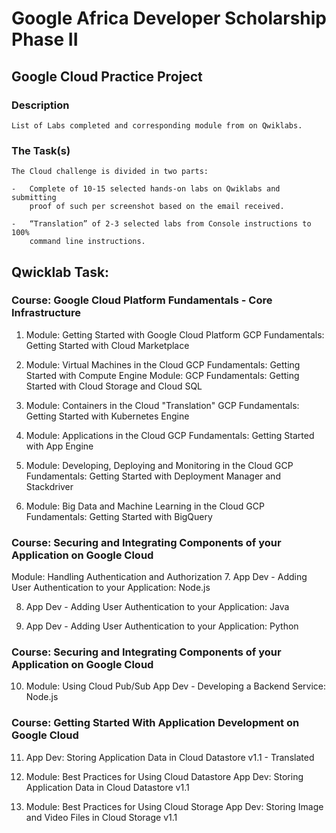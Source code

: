 # Google Africa Developer Scholarship Phase II 

## Google Cloud Practice Project 


### Description

    List of Labs completed and corresponding module from on Qwiklabs.

    
### The Task(s)

    The Cloud challenge is divided in two parts:

    -   Complete of 10-15 selected hands-on labs on Qwiklabs and submitting 
        proof of such per screenshot based on the email received.

    -   “Translation” of 2-3 selected labs from Console instructions to 100% 
        command line instructions.


## Qwicklab Task: 

### Course: Google Cloud Platform Fundamentals - Core Infrastructure

1.	Module: Getting Started with Google Cloud Platform
    GCP Fundamentals: Getting Started with Cloud Marketplace

2.	Module: Virtual Machines in the Cloud
    GCP Fundamentals: Getting Started with Compute Engine
    Module: GCP Fundamentals: Getting Started with Cloud Storage and Cloud SQL

3.	Module: Containers in the Cloud "Translation"
    GCP Fundamentals: Getting Started with Kubernetes Engine

4.	Module: Applications in the Cloud
    GCP Fundamentals: Getting Started with App Engine

5.	Module: Developing, Deploying and Monitoring in the Cloud
    GCP Fundamentals: Getting Started with Deployment Manager and Stackdriver


6.	Module: Big Data and Machine Learning in the Cloud
    GCP Fundamentals: Getting Started with BigQuery

### Course: Securing and Integrating Components of your Application on Google Cloud

Module: Handling Authentication and Authorization
7.  App Dev - Adding User Authentication to your Application: Node.js

8.	App Dev - Adding User Authentication to your Application: Java

9.	App Dev - Adding User Authentication to your Application: Python

### Course: Securing and Integrating Components of your Application on Google Cloud

10.	Module: Using Cloud Pub/Sub
    App Dev - Developing a Backend Service: Node.js


### Course: Getting Started With Application Development on Google Cloud 

11.	App Dev: Storing Application Data in Cloud Datastore v1.1 - Translated

12. Module: Best Practices for Using Cloud Datastore
    App Dev: Storing Application Data in Cloud Datastore v1.1

13. Module: Best Practices for Using Cloud Storage
    App Dev: Storing Image and Video Files in Cloud Storage v1.1





